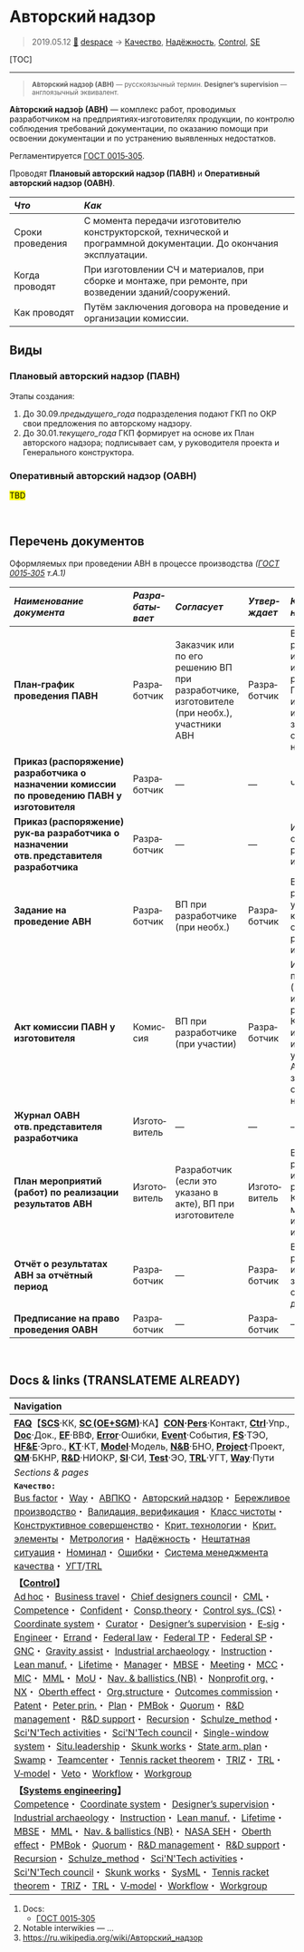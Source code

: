 # Авторский надзор
> 2019.05.12 [🚀](../index/index.md) [despace](index.md) → [Качество](qm.md), [Надёжность](qm.md), [Control](control.md), [SE](se.md)

[TOC]

---

> <small>**А́вторский надзо́р (АВН)** — русскоязычный термин. **Designer’s supervision** — англоязычный эквивалент.</small>

**А́вторский надзо́р (АВН)** — комплекс работ, проводимых разработчиком на предприятиях‑изготовителях продукции, по контролю соблюдения требований документации, по оказанию помощи при освоении документации и по устранению выявленных недостатков.

Регламентируется [ГОСТ 0015‑305](гост_0015_305.md).

Проводят **Плановый авторский надзор (ПАВН)** и **Оперативный авторский надзор (ОАВН)**.

|*Что*|*Как*|
|:--|:--|
|Сроки проведения|С момента передачи изготовителю конструкторской, технической и программной документации. До окончания эксплуатации.|
|Когда проводят|При изготовлении СЧ и материалов, при сборке и монтаже, при ремонте, при возведении зданий/сооружений.|
|Как проводят|Путём заключения договора на проведение и организации комиссии.|



## Виды

### Плановый авторский надзор (ПАВН)
Этапы создания:

   1. До 30.09.*предыдущего_года* подразделения подают ГКП по ОКР свои предложения по авторскому надзору.
   1. До 30.01.*текущего_года* ГКП формирует на основе их План авторского надзора; подписывает сам, у руководителя проекта и Генерального конструктора.



### Оперативный авторский надзор (ОАВН)
<mark>TBD</mark>



<p style="page-break-after:always"> </p>

## Перечень документов
Оформляемых при проведении АВН в процессе производства *([ГОСТ 0015‑305](гост_0015_305.md) т.А.1)*

<small>

|*Наименование документа*|*Разра&shy;баты&shy;вает*|*Согласует*|*Утвер&shy;ждает*|*Кому<br> направлять*|*Форма по<br> Пр. Б*|
|:--|:--|:--|:--|:--|:--|
|**План‑график проведения ПАВН**|Разра&shy;ботчик|Заказчик или по его решению ВП при разработчике, изготовителе (при необх.), участники АВН|Разра&shy;ботчик|ВП при разработчике и изготовителе, изготовитель, разработчик СЧ, ПИ, КИМП, мат‑ов, используемых в изделии, заинтересованные организации (при необх.)|Формы 1, 2|
|**Приказ (распоряжение) разработчика о назначении комиссии по проведению ПАВН у изготовителя**|Разра&shy;ботчик|—|—|Члены комиссии|—|
|**Приказ (распоряжение) рук‑ва разработчика о назначении отв. представителя разработчика**|Разра&shy;ботчик|—|—|Изготовитель, отв. представитель разработчика при изготовителе|—|
|**Задание на проведение АВН**|Разра&shy;ботчик|ВП при разработчике (при необх.)|Разра&shy;ботчик|ВП при разработчике (при участии), члены комиссии, отв. представитель разработчика при изготовителе|Формы 3, 4|
|**Акт комиссии ПАВН у изготовителя**|Комис&shy;сия|ВП при разработчике (при участии)|Разра&shy;ботчик|Изготовитель, ВП при разработчике (при необх.) и изготовителе, разработчики СЧ, КИМП, мат‑ов, используемых в изделиях, участвующие в АВН, заинтересованные организации (при необх.)|Форма 5|
|**Журнал ОАВН отв. представителя разработчика**|Изгото&shy;витель|—|—|—|Форма 6|
|**План мероприятий (работ) по реализации результатов АВН**|Изгото&shy;витель|Разработчик (если это указано в акте), ВП при изготовителе|Изгото&shy;витель|ВП при разработчике и изготовителе, разработчик СЧ, КИМП, ПИ, материалов, используемых в изделии|Форма 7|
|**Отчёт о результатах АВН за отчётный период**|Разра&shy;ботчик|—|Разра&shy;ботчик|ВП при разработчике и изготовителе, заинтересованные организации (по договору)|—|
|**Предписание на право проведения ОАВН**|Разра&shy;ботчик|—|Разра&shy;ботчик|—|Форма 8|

</small>



<p style="page-break-after:always"> </p>

## Docs & links (TRANSLATEME ALREADY)
|Navigation|
|:--|
|**[FAQ](faq.md)**【**[SCS](scs.md)**·КК, **[SC (OE+SGM)](sc.md)**·КА】**[CON](contact.md)·[Pers](person.md)**·Контакт, **[Ctrl](control.md)**·Упр., **[Doc](doc.md)**·Док., **[EF](ef.md)**·ВВФ, **[Error](error.md)**·Ошибки, **[Event](event.md)**·События, **[FS](fs.md)**·ТЭО, **[HF&E](hfe.md)**·Эрго., **[KT](kt.md)**·КТ, **[Model](model.md)**·Модель, **[N&B](nnb.md)**·БНО, **[Project](project.md)**·Проект, **[QM](qm.md)**·БКНР, **[R&D](rnd.md)**·НИОКР, **[SI](si.md)**·СИ, **[Test](test.md)**·ЭО, **[TRL](trl.md)**·УГТ, **[Way](way.md)**·Пути|
|*Sections & pages*|
|**`Качество:`**<br> [Bus factor](bus_factor.md)・ [Way](way.md)・ [АВПКО](fmeca.md)・ [Авторский надзор](des_spv.md)・ [Бережливое производство](lean_man.md)・ [Валидация, верификация](val_ver.md)・ [Класс чистоты](clean_lvl.md)・ [Конструктивное совершенство](con_vel.md)・ [Крит. технологии](kt.md)・ [Крит. элементы](sens_elem.md)・ [Метрология](metrology.md)・ [Надёжность](qm.md)・ [Нештатная ситуация](emergency.md)・ [Номинал](nominal.md)・ [Ошибки](error.md)・ [Система менеджмента качества](qms.md)・ [УГТ](trl.md)/[TRL](trl.md)|
|**【[Control](Control.md)】**<br> [Ad hoc](ad_hoc.md)・ [Business travel](business_travel.md)・ [Chief designers council](cocd.md)・ [CML](cml.md)・ [Competence](competence.md)・ [Confident](confident.md)・ [Consp.theory](consp_theory.md)・ [Control sys. (CS)](cs.md)・ [Coordinate system](coord_sys.md)・ [Curator](curator.md)・ [Designer’s supervision](des_spv.md)・ [E‑sig](esig.md)・ [Engineer](se.md)・ [Errand](errand.md)・ [Federal law](fed_law.md)・ [Federal TP](fed_tp.md)・ [Federal SP](fed_sp.md)・ [GNC](gnc.md)・ [Gravity assist](gravass.md)・ [Industrial archaeology](ind_arch.md)・ [Instruction](instruction.md)・ [Lean manuf.](lean_man.md)・ [Lifetime](lifetime.md)・ [Manager](manager.md)・ [MBSE](mbse.md)・ [Meeting](meeting.md)・ [MCC](scs.md)・ [MIC](mic.md)・ [MML](mml.md)・ [MoU](mou.md)・ [Nav. & ballistics (NB)](nnb.md)・ [Nonprofit org.](nonprof_org.md)・ [NX](nx.md)・ [Oberth effect](oberth_eff.md)・ [Org.structure](orgstruct.md)・ [Outcomes commission](outccom.md)・ [Patent](patent.md)・ [Peter prin.](peter_principle.md)・ [Plan](plan.md)・ [PMBok](pmbok.md)・ [Quorum](quorum.md)・ [R&D management](mgmt.md)・ [R&D support](rnd_support.md)・ [Recursion](recurs.md)・ [Schulze_method](schulze_method.md)・ [Sci'N'Tech activities](st_act.md)・ [Sci'N'Tech council](satc.md)・ [Single-window system](sw_sys.md)・ [Situ.leadership](situ_leadership.md)・ [Skunk works](skunk_works.md)・ [State arm. plan](plan_sa.md)・ [Swamp](swamp.md)・ [Teamcenter](teamcenter.md)・ [Tennis racket theorem](tr_theorem.md)・ [TRIZ](triz.md)・ [TRL](trl.md)・ [V‑model](v_model.md)・ [Veto](veto.md)・ [Workflow](workflow.md)・ [Workgroup](wg.md)|
|**【[Systems engineering](se.md)】**<br> [Competence](competence.md)・ [Coordinate system](coord_sys.md)・ [Designer’s supervision](des_spv.md)・ [Industrial archaeology](ind_arch.md)・ [Instruction](instruction.md)・ [Lean manuf.](lean_man.md)・ [Lifetime](lifetime.md)・ [MBSE](mbse.md)・ [MML](mml.md)・ [Nav. & ballistics (NB)](nnb.md)・ [NASA SEH](nasa_seh.md)・ [Oberth effect](oberth_eff.md)・ [PMBok](pmbok.md)・ [Quorum](quorum.md)・ [R&D management](mgmt.md)・ [R&D support](rnd_support.md)・ [Recursion](recurs.md)・ [Schulze_method](schulze_method.md)・ [Sci'N'Tech activities](st_act.md)・ [Sci'N'Tech council](satc.md)・ [Skunk works](skunk_works.md)・ [SysML](sysml.md)・ [Tennis racket theorem](tr_theorem.md)・ [TRIZ](triz.md)・ [TRL](trl.md)・ [V‑model](v_model.md)・ [Workflow](workflow.md)・ [Workgroup](wg.md)|

   1. Docs:
      - [ГОСТ 0015‑305](гост_0015_305.md)
   1. Notable interwikies — …
   1. <https://ru.wikipedia.org/wiki/Авторский_надзор>
